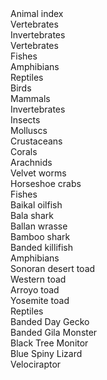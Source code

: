 <app-menu menuAlign="center">
	<app-menu-button [appMenuTrigger]="animals">Animal index</app-menu-button>
	<app-menu-panel #animals="appMenuPanel">
		<div appMenuItem="right" [appMenuTrigger]="vertebrates">Vertebrates</div>
		<div appMenuItem="right" [appMenuTrigger]="invertebrates">Invertebrates</div>
	</app-menu-panel>
	<app-menu-panel #vertebrates="appMenuPanel">
		<div appMenuItem="left" [appMenuTrigger]="animals">Vertebrates</div>
		<div appMenuItem="divider"></div>
		<div appMenuItem="right" [appMenuTrigger]="fish">Fishes</div>
		<div appMenuItem="right" [appMenuTrigger]="amphibians">Amphibians</div>
		<div appMenuItem="right" [appMenuTrigger]="reptiles">Reptiles</div>
		<div appMenuItem>Birds</div>
		<div appMenuItem>Mammals</div>
	</app-menu-panel>
	<app-menu-panel #invertebrates="appMenuPanel">
		<div appMenuItem="left" [appMenuTrigger]="animals">Invertebrates</div>
		<div appMenuItem="divider"></div>
		<div appMenuItem>Insects</div>
  		<div appMenuItem>Molluscs</div>
  		<div appMenuItem>Crustaceans</div>
  		<div appMenuItem>Corals</div>
  		<div appMenuItem>Arachnids</div>
  		<div appMenuItem>Velvet worms</div>
  		<div appMenuItem>Horseshoe crabs</div>
	</app-menu-panel>
	<app-menu-panel #fish="appMenuPanel">
		<div appMenuItem="left" [appMenuTrigger]="vertebrates">Fishes</div>
		<div appMenuItem="divider"></div>
		<div appMenuItem>Baikal oilfish</div>
		<div appMenuItem>Bala shark</div>
		<div appMenuItem>Ballan wrasse</div>
		<div appMenuItem>Bamboo shark</div>
		<div appMenuItem>Banded killifish</div>
	</app-menu-panel>
	<app-menu-panel #amphibians="appMenuPanel">
		<div appMenuItem="left" [appMenuTrigger]="vertebrates">Amphibians</div>
		<div appMenuItem="divider"></div>
		<div appMenuItem>Sonoran desert toad</div>
  		<div appMenuItem>Western toad</div>
  		<div appMenuItem>Arroyo toad</div>
  		<div appMenuItem>Yosemite toad</div>
	</app-menu-panel>
	<app-menu-panel #reptiles="appMenuPanel">
		<div appMenuItem="left" [appMenuTrigger]="vertebrates">Reptiles</div>
		<div appMenuItem="divider"></div>
		<div appMenuItem>Banded Day Gecko</div>
  		<div appMenuItem>Banded Gila Monster</div>
  		<div appMenuItem>Black Tree Monitor</div>
  		<div appMenuItem>Blue Spiny Lizard</div>
  		<div appMenuItem>Velociraptor</div>
	</app-menu-panel>
</app-menu>
